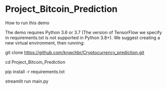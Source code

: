 # Project_Bitcoin_Prediction
How to run this demo

The demo requires Python 3.6 or 3.7 (The version of TensorFlow we specify in requirements.txt is not supported in Python 3.8+). We suggest creating a new virtual environment, then running:

git clone https://github.com/knwchbr/Cryptocurrency_prediction.git

cd Project_Bitcoin_Prediction

pip install -r requirements.txt

streamlit run main.py
